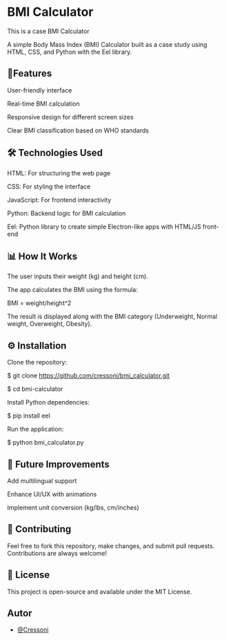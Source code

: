 
# BMI Calculator

This is a case BMI Calculator

A simple Body Mass Index (BMI) Calculator built as a case study using HTML, CSS, and Python with the Eel library.

## 🚀Features

User-friendly interface

Real-time BMI calculation

Responsive design for different screen sizes

Clear BMI classification based on WHO standards

## 🛠️ Technologies Used

HTML: For structuring the web page

CSS: For styling the interface

JavaScript: For frontend interactivity

Python: Backend logic for BMI calculation

Eel: Python library to create simple Electron-like apps with HTML/JS front-end

## 📊 How It Works

The user inputs their weight (kg) and height (cm).

The app calculates the BMI using the formula:

BMI = weight/height^2

The result is displayed along with the BMI category (Underweight, Normal weight, Overweight, Obesity).

## ⚙️ Installation

Clone the repository:

$ git clone https://github.com/cressoni/bmi_calculator.git

$ cd bmi-calculator

Install Python dependencies:

$ pip install eel

Run the application:

$ python bmi_calculator.py

## 🤔 Future Improvements

Add multilingual support

Enhance UI/UX with animations

Implement unit conversion (kg/lbs, cm/inches)

## 🙌 Contributing

Feel free to fork this repository, make changes, and submit pull requests. Contributions are always welcome!

## 📄 License

This project is open-source and available under the MIT License.

## Autor

- [@Cressoni](https://www.github.com/Cressoni)

